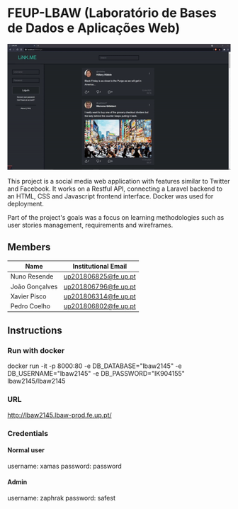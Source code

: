 # FEUP-LBAW (Laboratório de Bases de Dados e Aplicações Web)

![LiNK.ME short demonstration](./docs/lbawgif.gif)  

This project is a social media web application with features similar to Twitter and Facebook. It works on a Restful API, connecting a Laravel backend to an HTML, CSS and Javascript frontend interface. Docker was used for deployment.

Part of the project's goals was a focus on learning methodologies such as user stories management, requirements and wireframes.

## Members

| Name | Institutional Email |
| -------- | -------- |
| Nuno Resende | up201806825@fe.up.pt     |
| João Gonçalves | up201806796@fe.up.pt    |
| Xavier Pisco | up201806314@fe.up.pt     |
| Pedro Coelho |   up201806802@fe.up.pt   |

## Instructions

### Run with docker

docker run -it -p 8000:80 -e DB_DATABASE="lbaw2145" -e DB_USERNAME="lbaw2145" -e DB_PASSWORD="IK904155" lbaw2145/lbaw2145 

### URL

http://lbaw2145.lbaw-prod.fe.up.pt/

### Credentials

#### Normal user

username: xamas
password: password

#### Admin

username: zaphrak
password: safest
